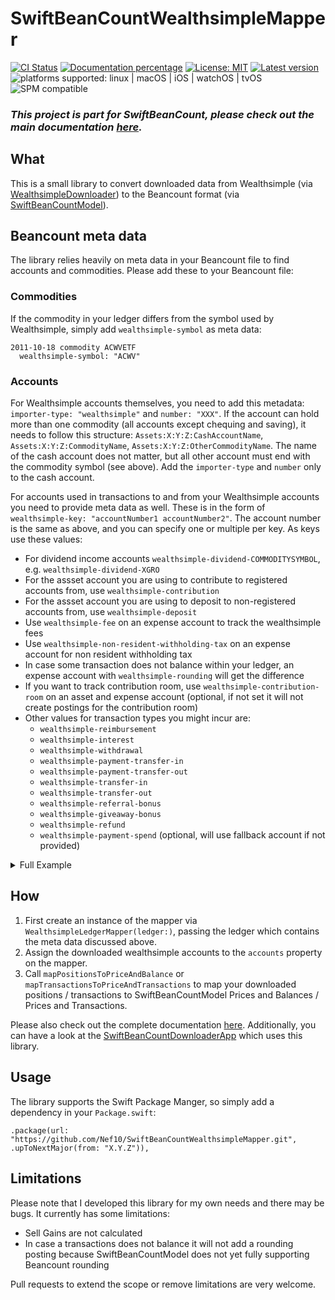 # SwiftBeanCountWealthsimpleMapper

[![CI Status](https://github.com/Nef10/SwiftBeanCountWealthsimpleMapper/workflows/CI/badge.svg?event=push)](https://github.com/Nef10/SwiftBeanCountWealthsimpleMapper/actions?query=workflow%3A%22CI%22) [![Documentation percentage](https://nef10.github.io/SwiftBeanCountWealthsimpleMapper/badge.svg)](https://nef10.github.io/SwiftBeanCountWealthsimpleMapper/) [![License: MIT](https://img.shields.io/github/license/Nef10/SwiftBeanCountWealthsimpleMapper)](https://github.com/Nef10/SwiftBeanCountWealthsimpleMapper/blob/main/LICENSE) [![Latest version](https://img.shields.io/github/v/release/Nef10/SwiftBeanCountWealthsimpleMapper?label=SemVer&sort=semver)](https://github.com/Nef10/SwiftBeanCountWealthsimpleMapper/releases) ![platforms supported: linux | macOS | iOS | watchOS | tvOS](https://img.shields.io/badge/platform-linux%20%7C%20macOS%20%7C%20iOS%20%7C%20watchOS%20%7C%20tvOS-blue) ![SPM compatible](https://img.shields.io/badge/SPM-compatible-blue)

### ***This project is part for SwiftBeanCount, please check out the main documentation [here](https://github.com/Nef10/SwiftBeanCount).***

## What

This is a small library to convert downloaded data from Wealthsimple (via [WealthsimpleDownloader](https://github.com/Nef10/WealthsimpleDownloader)) to the Beancount format (via [SwiftBeanCountModel](https://github.com/Nef10/SwiftBeanCountModel)).

## Beancount meta data

The library relies heavily on meta data in your Beancount file to find accounts and commodities. Please add these to your Beancount file:

### Commodities

If the commodity in your ledger differs from the symbol used by Wealthsimple, simply add `wealthsimple-symbol` as meta data:

```
2011-10-18 commodity ACWVETF
  wealthsimple-symbol: "ACWV"
```

### Accounts

For Wealthsimple accounts themselves, you need to add this metadata: `importer-type: "wealthsimple"` and `number: "XXX"`. If the account can hold more than one commodity (all accounts except chequing and saving), it needs to follow this structure: `Assets:X:Y:Z:CashAccountName`, `Assets:X:Y:Z:CommodityName`, `Assets:X:Y:Z:OtherCommodityName`. The name of the cash account does not matter, but all other account must end with the commodity symbol (see above). Add the `importer-type` and `number` only to the cash account.

For accounts used in transactions to and from your Wealthsimple accounts you need to provide meta data as well. These is in the form of `wealthsimple-key: "accountNumber1 accountNumber2"`. The account number is the same as above, and you can specify one or multiple per key. As keys use these values:

* For dividend income accounts `wealthsimple-dividend-COMMODITYSYMBOL`, e.g. `wealthsimple-dividend-XGRO`
* For the assset account you are using to contribute to registered accounts from, use `wealthsimple-contribution`
* For the assset account you are using to deposit to non-registered accounts from, use `wealthsimple-deposit`
* Use `wealthsimple-fee` on an expense account to track the wealthsimple fees
* Use `wealthsimple-non-resident-withholding-tax` on an expense account for non resident withholding tax
* In case some transaction does not balance within your ledger, an expense account with `wealthsimple-rounding` will get the difference
* If you want to track contribution room, use `wealthsimple-contribution-room` on an asset and expense account (optional, if not set it will not create postings for the contribution room)
* Other values for transaction types you might incur are:
  * `wealthsimple-reimbursement`
  * `wealthsimple-interest`
  * `wealthsimple-withdrawal`
  * `wealthsimple-payment-transfer-in`
  * `wealthsimple-payment-transfer-out`
  * `wealthsimple-transfer-in`
  * `wealthsimple-transfer-out`
  * `wealthsimple-referral-bonus`
  * `wealthsimple-giveaway-bonus`
  * `wealthsimple-refund`
  * `wealthsimple-payment-spend` (optional, will use fallback account if not provided)

<details>
  <summary>Full Example</summary>

```
2020-07-31 open Assets:Checking:Wealthsimple CAD
  importer-type: "wealthsimple"
  number: "A001"

2020-07-31 open Assets:Investment:Wealthsimple:TFSA:Parking CAD
  importer-type: "wealthsimple"
  number: "B002"
2020-07-31 open Assets:Investment:Wealthsimple:TFSA:ACWV ACWV
2020-07-31 open Assets:Investment:Wealthsimple:TFSA:XGRO XGRO

2020-07-31 open Income:Capital:Dividend:ACWV USD
  wealthsimple-dividend-ACWV: "A001 B002"

2020-07-31 open Assets:Checking:Bank CAD
  wealthsimple-contribution: "A001 B002"

2020-07-31 open Expenses:FinancialInstitutions:Investment:NonRegistered:Fees
  wealthsimple-fee: "A001"

2020-07-31 open Expenses:FinancialInstitutions:Investment:Registered:Fees
  wealthsimple-fee: "B002"

2020-07-31 open Expenses:Tax:NRWT
  wealthsimple-non-resident-withholding-tax: "A001 B002"

2020-07-31 open Assets:TFSAContributionRoom TFSA.ROOM
  wealthsimple-contribution-room: "B002"

2020-07-31 open Expenses:TFSAContributionRoom TFSA.ROOM
  wealthsimple-contribution-room: "B002"
````
</details>

## How

1) First create an instance of the mapper via `WealthsimpleLedgerMapper(ledger:)`, passing the ledger which contains the meta data discussed above.
2) Assign the downloaded wealthsimple accounts to the `accounts` property on the mapper.
3) Call `mapPositionsToPriceAndBalance` or `mapTransactionsToPriceAndTransactions` to map your downloaded positions / transactions to SwiftBeanCountModel Prices and Balances / Prices and Transactions.

Please also check out the complete documentation [here](https://nef10.github.io/SwiftBeanCountWealthsimpleMapper/). Additionally, you can have a look at the [SwiftBeanCountDownloaderApp](https://github.com/Nef10/SwiftBeanCountDownloaderApp) which uses this library.

## Usage

The library supports the Swift Package Manger, so simply add a dependency in your `Package.swift`:

```
.package(url: "https://github.com/Nef10/SwiftBeanCountWealthsimpleMapper.git", .upToNextMajor(from: "X.Y.Z")),
```

## Limitations

Please note that I developed this library for my own needs and there may be bugs. It currently has some limitations:

* Sell Gains are not calculated
* In case a transactions does not balance it will not add a rounding posting because SwiftBeanCountModel does not yet fully supporting Beancount rounding

Pull requests to extend the scope or remove limitations are very welcome.
